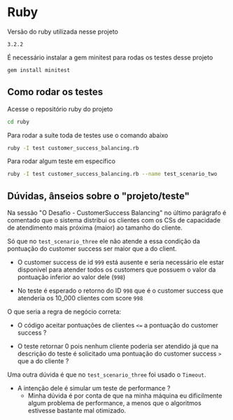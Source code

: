 # Ruby

Versão do ruby utilizada nesse projeto

```
3.2.2
```

É necessário instalar a gem minitest para rodas os testes desse projeto

```bash
gem install minitest
```

## Como rodar os testes

Acesse o repositório ruby do projeto

```bash
cd ruby
```

Para rodar a suíte toda de testes use o comando abaixo

```bash
ruby -I test customer_success_balancing.rb
```

Para rodar algum teste em específico

```bash
ruby -I test customer_success_balancing.rb --name test_scenario_two
```

## Dúvidas, ânseios sobre o "projeto/teste"

Na sessão "O Desafio - CustomerSuccess Balancing" no último parágrafo é comentado que o sistema distribui os clientes com os CSs de capacidade de atendimento mais próxima (maior) ao tamanho do cliente.

Só que no `test_scenario_three` ele não atende a essa condição da pontuação do customer success ser maior que a do client.

- O customer success de id `999` está ausente e seria necessário ele estar disponivel para atender todos os customers que possuem o valor da pontuação inferior ao valor dele (`998`)

- No teste é esperado o retorno do ID `998` que é o customer success que atenderia os 10_000 clientes com score `998`

O que seria a regra de negócio correta:

- O código aceitar pontuações de clientes `<=` a pontuação do customer success ?

- O teste retornar 0 pois nenhum cliente poderia ser atendido já que na descrição do teste é solicitado uma pontuação do customer success `>` que a do cliente ?

Uma outra dúvida é que no `test_scenario_three` foi usado o `Timeout`.

- A intenção dele é simular um teste de performance ?
  - Minha dúvida é por conta de que na minha máquina eu dificilmente algum problema de performance, a menos que o algoritmos estivesse bastante mal otimizado.